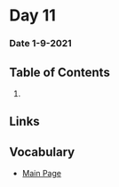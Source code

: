# Day 11
### Date 1-9-2021
  
## Table of Contents
1. []()

## Links

## Vocabulary










- [Main Page](https://jinman36.github.io/reading-notes/)